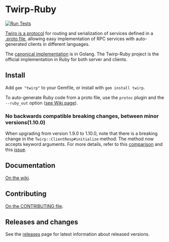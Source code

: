 # Twirp-Ruby

[![Run Tests](https://github.com/arthurnn/twirp-ruby/actions/workflows/tests.yml/badge.svg)](https://github.com/arthurnn/twirp-ruby/actions/workflows/tests.yml)

[Twirp is a protocol](https://twitchtv.github.io/twirp/docs/spec_v5.html) for routing and serialization of services defined in a [.proto file](https://developers.google.com/protocol-buffers/docs/proto3), allowing easy implementation of RPC services with auto-generated clients in different languages.

The [canonical implementation](https://github.com/twitchtv/twirp) is in Golang. The Twirp-Ruby project is the official implementation in Ruby for both server and clients.


## Install

Add `gem "twirp"` to your Gemfile, or install with `gem install twirp`.

To auto-generate Ruby code from a proto file, use the `protoc` plugin and the `--ruby_out` option ([see Wiki page](https://github.com/arthurnn/twirp-ruby/wiki/Code-Generation)).

### No backwards compatible breaking changes, between minor versions(1.10.0)

When upgrading from version 1.9.0 to 1.10.0, note that there is a breaking change in the `Twirp::ClientResp#initialize` method. The method now accepts keyword arguments. For more details, refer to this [comparison](https://github.com/arthurnn/twirp-ruby/compare/v1.9.0...v1.10.0#diff-b3c497150f4ae769df1a5d90e43142983cfd4d780392cbaa218d74912fa3a174) and this [issue](https://github.com/arthurnn/twirp-ruby/issues/99).

## Documentation

[On the wiki](https://github.com/arthurnn/twirp-ruby/wiki).

## Contributing

[On the CONTRIBUTING file](CONTRIBUTING.md).

## Releases and changes

See the [releases](https://github.com/arthurnn/twirp-ruby/releases) page for latest information about released versions.

